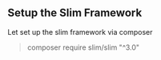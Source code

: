 ﻿## Setup the Slim Framework

Let set up the slim framework via composer
> composer require slim/slim "^3.0"